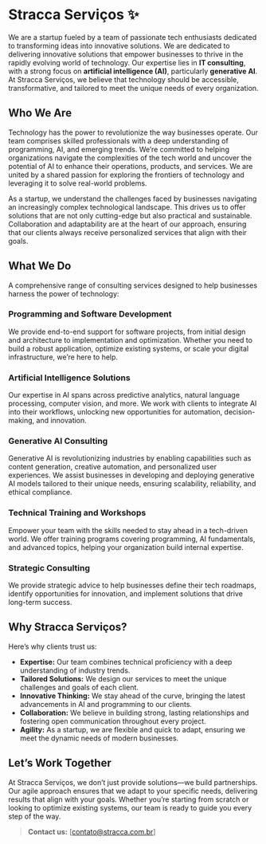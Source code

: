 # Stracca Serviços ✨

We are a startup fueled by a team of passionate tech enthusiasts dedicated to transforming ideas into innovative solutions. We are dedicated to delivering innovative solutions that empower businesses to thrive in the rapidly evolving world of technology. Our expertise lies in **IT consulting**, with a strong focus on **artificial intelligence (AI)**, particularly **generative AI**. At Stracca Serviços, we believe that technology should be accessible, transformative, and tailored to meet the unique needs of every organization.

## Who We Are

Technology has the power to revolutionize the way businesses operate. Our team comprises skilled professionals with a deep understanding of programming, AI, and emerging trends. We’re committed to helping organizations navigate the complexities of the tech world and uncover the potential of AI to enhance their operations, products, and services. We are united by a shared passion for exploring the frontiers of technology and leveraging it to solve real-world problems.

As a startup, we understand the challenges faced by businesses navigating an increasingly complex technological landscape. This drives us to offer solutions that are not only cutting-edge but also practical and sustainable. Collaboration and adaptability are at the heart of our approach, ensuring that our clients always receive personalized services that align with their goals.

## What We Do

A comprehensive range of consulting services designed to help businesses harness the power of technology:

### **Programming and Software Development**
We provide end-to-end support for software projects, from initial design and architecture to implementation and optimization. Whether you need to build a robust application, optimize existing systems, or scale your digital infrastructure, we’re here to help.

### **Artificial Intelligence Solutions**
Our expertise in AI spans across predictive analytics, natural language processing, computer vision, and more. We work with clients to integrate AI into their workflows, unlocking new opportunities for automation, decision-making, and innovation.

### **Generative AI Consulting**
Generative AI is revolutionizing industries by enabling capabilities such as content generation, creative automation, and personalized user experiences. We assist businesses in developing and deploying generative AI models tailored to their unique needs, ensuring scalability, reliability, and ethical compliance.

### **Technical Training and Workshops**
Empower your team with the skills needed to stay ahead in a tech-driven world. We offer training programs covering programming, AI fundamentals, and advanced topics, helping your organization build internal expertise.

### **Strategic Consulting**
We provide strategic advice to help businesses define their tech roadmaps, identify opportunities for innovation, and implement solutions that drive long-term success.

## Why Stracca Serviços?

Here’s why clients trust us: 

- **Expertise:** Our team combines technical proficiency with a deep understanding of industry trends.
- **Tailored Solutions:** We design our services to meet the unique challenges and goals of each client.
- **Innovative Thinking:** We stay ahead of the curve, bringing the latest advancements in AI and programming to our clients.
- **Collaboration:** We believe in building strong, lasting relationships and fostering open communication throughout every project.
- **Agility:** As a startup, we are flexible and quick to adapt, ensuring we meet the dynamic needs of modern businesses.

## Let’s Work Together

At Stracca Serviços, we don’t just provide solutions—we build partnerships. Our agile approach ensures that we adapt to your specific needs, delivering results that align with your goals. Whether you’re starting from scratch or looking to optimize existing systems, our team is ready to guide you every step of the way.

> **Contact us:** [contato@stracca.com.br]
